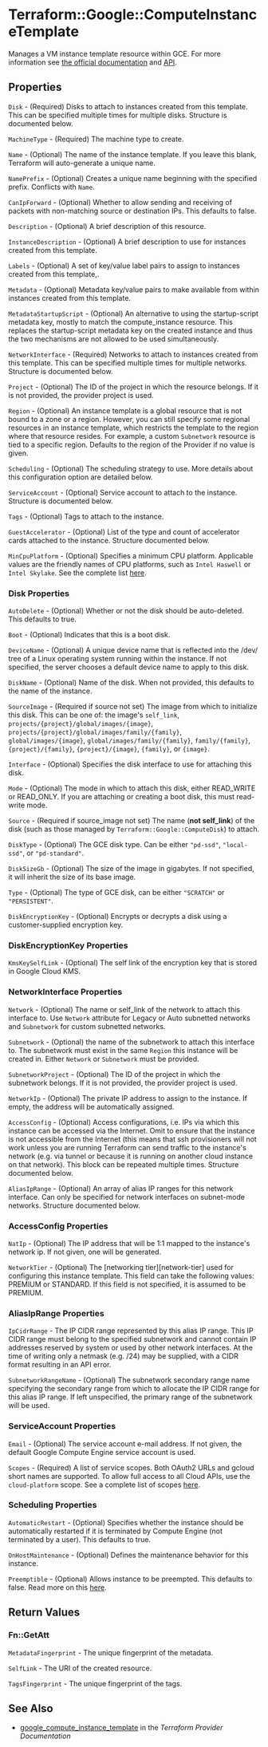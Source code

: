 # Terraform::Google::ComputeInstanceTemplate

Manages a VM instance template resource within GCE. For more information see
[the official documentation](https://cloud.google.com/compute/docs/instance-templates)
and
[API](https://cloud.google.com/compute/docs/reference/latest/instanceTemplates).

## Properties

`Disk` - (Required) Disks to attach to instances created from this template. This can be specified multiple times for multiple disks. Structure is documented below.

`MachineType` - (Required) The machine type to create.

`Name` - (Optional) The name of the instance template. If you leave this blank, Terraform will auto-generate a unique name.

`NamePrefix` - (Optional) Creates a unique name beginning with the specified prefix. Conflicts with `Name`.

`CanIpForward` - (Optional) Whether to allow sending and receiving of packets with non-matching source or destination IPs. This defaults to false.

`Description` - (Optional) A brief description of this resource.

`InstanceDescription` - (Optional) A brief description to use for instances created from this template.

`Labels` - (Optional) A set of key/value label pairs to assign to instances created from this template,.

`Metadata` - (Optional) Metadata key/value pairs to make available from within instances created from this template.

`MetadataStartupScript` - (Optional) An alternative to using the startup-script metadata key, mostly to match the compute_instance resource. This replaces the startup-script metadata key on the created instance and thus the two mechanisms are not allowed to be used simultaneously.

`NetworkInterface` - (Required) Networks to attach to instances created from this template. This can be specified multiple times for multiple networks. Structure is documented below.

`Project` - (Optional) The ID of the project in which the resource belongs. If it is not provided, the provider project is used.

`Region` - (Optional) An instance template is a global resource that is not bound to a zone or a region. However, you can still specify some regional resources in an instance template, which restricts the template to the region where that resource resides. For example, a custom `Subnetwork` resource is tied to a specific region. Defaults to the region of the Provider if no value is given.

`Scheduling` - (Optional) The scheduling strategy to use. More details about this configuration option are detailed below.

`ServiceAccount` - (Optional) Service account to attach to the instance. Structure is documented below.

`Tags` - (Optional) Tags to attach to the instance.

`GuestAccelerator` - (Optional) List of the type and count of accelerator cards attached to the instance. Structure documented below.

`MinCpuPlatform` - (Optional) Specifies a minimum CPU platform. Applicable values are the friendly names of CPU platforms, such as `Intel Haswell` or `Intel Skylake`. See the complete list [here](https://cloud.google.com/compute/docs/instances/specify-min-cpu-platform).

### Disk Properties

`AutoDelete` - (Optional) Whether or not the disk should be auto-deleted. This defaults to true.

`Boot` - (Optional) Indicates that this is a boot disk.

`DeviceName` - (Optional) A unique device name that is reflected into the /dev/  tree of a Linux operating system running within the instance. If not specified, the server chooses a default device name to apply to this disk.

`DiskName` - (Optional) Name of the disk. When not provided, this defaults to the name of the instance.

`SourceImage` - (Required if source not set) The image from which to initialize this disk. This can be one of: the image's `self_link`, `projects/{project}/global/images/{image}`, `projects/{project}/global/images/family/{family}`, `global/images/{image}`, `global/images/family/{family}`, `family/{family}`, `{project}/{family}`, `{project}/{image}`, `{family}`, or `{image}`.

`Interface` - (Optional) Specifies the disk interface to use for attaching this disk.

`Mode` - (Optional) The mode in which to attach this disk, either READ_WRITE or READ_ONLY. If you are attaching or creating a boot disk, this must read-write mode.

`Source` - (Required if source_image not set) The name (**not self_link**) of the disk (such as those managed by `Terraform::Google::ComputeDisk`) to attach.

`DiskType` - (Optional) The GCE disk type. Can be either `"pd-ssd"`, `"local-ssd"`, or `"pd-standard"`.

`DiskSizeGb` - (Optional) The size of the image in gigabytes. If not specified, it will inherit the size of its base image.

`Type` - (Optional) The type of GCE disk, can be either `"SCRATCH"` or `"PERSISTENT"`.

`DiskEncryptionKey` - (Optional) Encrypts or decrypts a disk using a customer-supplied encryption key.

### DiskEncryptionKey Properties

`KmsKeySelfLink` - (Optional) The self link of the encryption key that is stored in Google Cloud KMS.

### NetworkInterface Properties

`Network` - (Optional) The name or self_link of the network to attach this interface to. Use `Network` attribute for Legacy or Auto subnetted networks and `Subnetwork` for custom subnetted networks.

`Subnetwork` - (Optional) the name of the subnetwork to attach this interface to. The subnetwork must exist in the same `Region` this instance will be created in. Either `Network` or `Subnetwork` must be provided.

`SubnetworkProject` - (Optional) The ID of the project in which the subnetwork belongs. If it is not provided, the provider project is used.

`NetworkIp` - (Optional) The private IP address to assign to the instance. If empty, the address will be automatically assigned.

`AccessConfig` - (Optional) Access configurations, i.e. IPs via which this instance can be accessed via the Internet. Omit to ensure that the instance is not accessible from the Internet (this means that ssh provisioners will not work unless you are running Terraform can send traffic to the instance's network (e.g. via tunnel or because it is running on another cloud instance on that network). This block can be repeated multiple times. Structure documented below.

`AliasIpRange` - (Optional) An array of alias IP ranges for this network interface. Can only be specified for network interfaces on subnet-mode networks. Structure documented below.

### AccessConfig Properties

`NatIp` - (Optional) The IP address that will be 1:1 mapped to the instance's network ip. If not given, one will be generated.

`NetworkTier` - (Optional) The [networking tier][network-tier] used for configuring this instance template. This field can take the following values: PREMIUM or STANDARD. If this field is not specified, it is assumed to be PREMIUM.

### AliasIpRange Properties

`IpCidrRange` - The IP CIDR range represented by this alias IP range. This IP CIDR range must belong to the specified subnetwork and cannot contain IP addresses reserved by system or used by other network interfaces. At the time of writing only a netmask (e.g. /24) may be supplied, with a CIDR format resulting in an API error.

`SubnetworkRangeName` - (Optional) The subnetwork secondary range name specifying the secondary range from which to allocate the IP CIDR range for this alias IP range. If left unspecified, the primary range of the subnetwork will be used.

### ServiceAccount Properties

`Email` - (Optional) The service account e-mail address. If not given, the default Google Compute Engine service account is used.

`Scopes` - (Required) A list of service scopes. Both OAuth2 URLs and gcloud short names are supported. To allow full access to all Cloud APIs, use the `cloud-platform` scope. See a complete list of scopes [here](https://cloud.google.com/sdk/gcloud/reference/alpha/compute/instances/set-scopes#--scopes).

### Scheduling Properties

`AutomaticRestart` - (Optional) Specifies whether the instance should be automatically restarted if it is terminated by Compute Engine (not terminated by a user). This defaults to true.

`OnHostMaintenance` - (Optional) Defines the maintenance behavior for this instance.

`Preemptible` - (Optional) Allows instance to be preempted. This defaults to false. Read more on this [here](https://cloud.google.com/compute/docs/instances/preemptible).


## Return Values

### Fn::GetAtt

`MetadataFingerprint` - The unique fingerprint of the metadata.

`SelfLink` - The URI of the created resource.

`TagsFingerprint` - The unique fingerprint of the tags.

## See Also

* [google_compute_instance_template](https://www.terraform.io/docs/providers/google/r/compute_instance_template.html) in the _Terraform Provider Documentation_